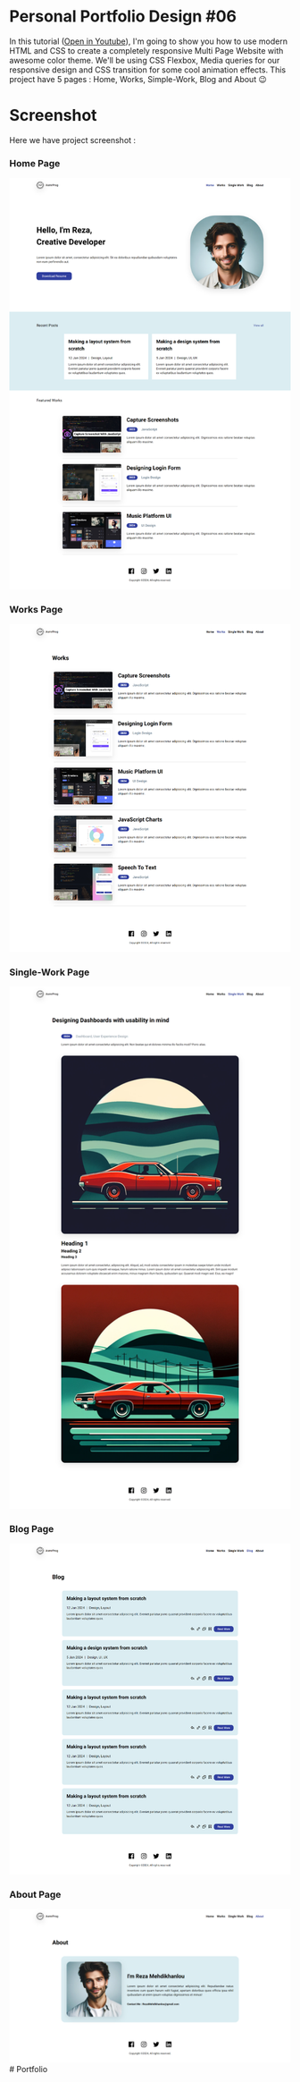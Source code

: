 # Personal Portfolio Design #06
In this tutorial ([Open in Youtube](https://youtu.be/oU_iMhi1Ado)), I'm going to show you how to use modern HTML and CSS to create a completely responsive Multi Page Website with awesome color theme. We'll be using CSS Flexbox, Media queries for our responsive design and CSS  transition for some cool animation effects. This project have 5 pages : Home, Works, Simple-Work, Blog and About 😉

# Screenshot
Here we have project screenshot :

### Home Page
![screenshot-1](screenshots/index.png)
### Works Page
![screenshot-2](screenshots/works.png)
### Single-Work Page
![screenshot-3](screenshots/single-work.png)
### Blog Page
![screenshot-4](screenshots/blog.png)
### About Page
![screenshot-5](screenshots/about.png)#   P o r t f o l i o 
 
 